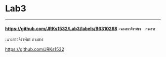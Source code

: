 # Lab3

<hr/>


#### https://github.com/JRKs1532/Lab3/labels/B6310288     ``-นางสาวจีราพัชร  กางสาร  ``

 :นางสาวจีราพัชร  กางสาร

https://github.com/JRKs1532
